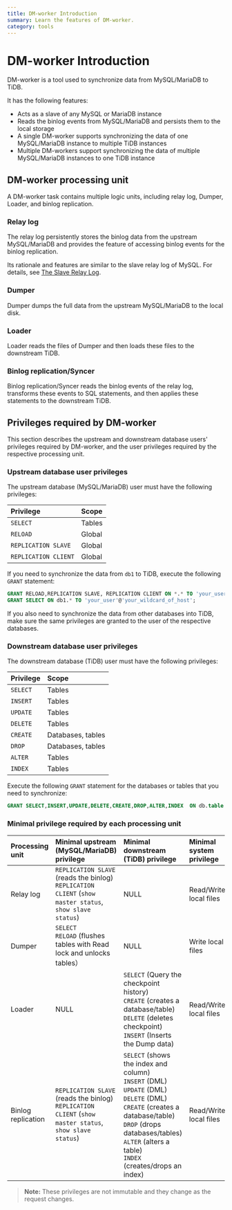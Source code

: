```yaml
---
title: DM-worker Introduction
summary: Learn the features of DM-worker.
category: tools
---
```


# DM-worker Introduction

DM-worker is a tool used to synchronize data from MySQL/MariaDB to TiDB. 

It has the following features:

- Acts as a slave of any MySQL or MariaDB instance
- Reads the binlog events from MySQL/MariaDB and persists them to the local storage
- A single DM-worker supports synchronizing the data of one MySQL/MariaDB instance to multiple TiDB instances
- Multiple DM-workers support synchronizing the data of multiple MySQL/MariaDB instances to one TiDB instance

## DM-worker processing unit

A DM-worker task contains multiple logic units, including relay log, Dumper, Loader, and binlog replication.

### Relay log

The relay log persistently stores the binlog data from the upstream MySQL/MariaDB and provides the feature of accessing binlog events for the binlog replication.

Its rationale and features are similar to the slave relay log of MySQL. For details, see [The Slave Relay Log](https://dev.mysql.com/doc/refman/5.7/en/slave-logs-relaylog.html).

### Dumper

Dumper dumps the full data from the upstream MySQL/MariaDB to the local disk.

### Loader

Loader reads the files of Dumper and then loads these files to the downstream TiDB.

### Binlog replication/Syncer

Binlog replication/Syncer reads the binlog events of the relay log, transforms these events to SQL statements, and then applies these statements to the downstream TiDB.

## Privileges required by DM-worker

This section describes the upstream and downstream database users' privileges required by DM-worker, and the user privileges required by the respective processing unit.

### Upstream database user privileges

The upstream database (MySQL/MariaDB) user must have the following privileges:

| Privilege | Scope |
|:----|:----|
| `SELECT` | Tables |
| `RELOAD` | Global |
| `REPLICATION SLAVE` | Global |
| `REPLICATION CLIENT` | Global |

If you need to synchronize the data from `db1` to TiDB, execute the following `GRANT` statement:

```sql
GRANT RELOAD,REPLICATION SLAVE, REPLICATION CLIENT ON *.* TO 'your_user'@'your_wildcard_of_host'
GRANT SELECT ON db1.* TO 'your_user'@'your_wildcard_of_host';
```

If you also need to synchronize the data from other databases into TiDB, make sure the same privileges are granted to the user of the respective databases.

### Downstream database user privileges

The downstream database (TiDB) user must have the following privileges:

| Privilege | Scope |
|:----|:----|
| `SELECT` | Tables |
| `INSERT` | Tables |
| `UPDATE`| Tables |
| `DELETE` | Tables |
| `CREATE` | Databases, tables |
| `DROP` | Databases, tables |
| `ALTER` | Tables |
| `INDEX` | Tables |

Execute the following `GRANT` statement for the databases or tables that you need to synchronize:

```sql
GRANT SELECT,INSERT,UPDATE,DELETE,CREATE,DROP,ALTER,INDEX  ON db.table TO 'your_user'@'your_wildcard_of_host';
```

### Minimal privilege required by each processing unit

| Processing unit | Minimal upstream (MySQL/MariaDB) privilege | Minimal downstream (TiDB) privilege | Minimal system privilege |
|:----|:--------------------|:------------|:----|
| Relay log | `REPLICATION SLAVE` (reads the binlog)<br>`REPLICATION CLIENT` (`show master status`, `show slave status`) | NULL | Read/Write local files |
| Dumper | `SELECT`<br>`RELOAD` (flushes tables with Read lock and unlocks tables）| NULL | Write local files |
| Loader | NULL | `SELECT` (Query the checkpoint history)<br>`CREATE` (creates a database/table)<br>`DELETE` (deletes checkpoint)<br>`INSERT` (Inserts the Dump data) | Read/Write local files |
| Binlog replication | `REPLICATION SLAVE` (reads the binlog)<br>`REPLICATION CLIENT` (`show master status`, `show slave status`) | `SELECT` (shows the index and column)<br>`INSERT` (DML)<br>`UPDATE` (DML)<br>`DELETE` (DML)<br>`CREATE` (creates a database/table)<br>`DROP` (drops databases/tables)<br>`ALTER` (alters a table)<br>`INDEX` (creates/drops an index)| Read/Write local files |

> **Note:** These privileges are not immutable and they change as the request changes.
